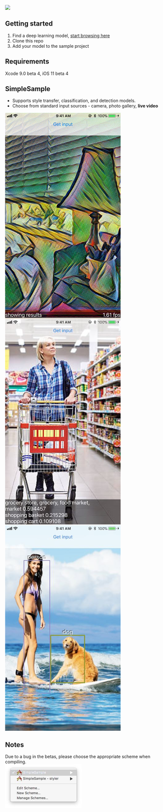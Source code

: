 [<img src="http://mlmodelzoo.com/wp-content/uploads/2017/07/logo-banner.png">](https://mlmodelzoo.com)

## Getting started
1. Find a deep learning model, [start browsing here](https://mlmodelzoo.com/browse/)
2. Clone this repo
3. Add your model to the sample project

## Requirements
Xcode 9.0 beta 4, iOS 11 beta 4

## SimpleSample
* Supports style transfer, classification, and detection models.
* Choose from standard input sources - camera, photo gallery, **live video**

![Style transfer](/screenshots/simplesample-style_transfer.gif?raw=true)
![Classification](/screenshots/simplesample-classification.jpg?raw=true)
![Detection](/screenshots/simplesample-detection.jpg?raw=true)

## Notes
Due to a bug in the betas, please choose the appropriate scheme when compiling.<br>
![Choose scheme](/screenshots/simplesample-scheme.jpg?raw=true)
